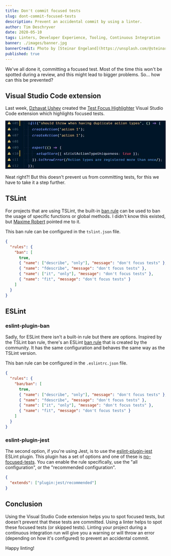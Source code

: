 ```yaml
---
title: Don't commit focused tests
slug: dont-commit-focused-tests
description: Prevent an accidental commit by using a linter.
author: Tim Deschryver
date: 2020-05-10
tags: Linters, Developer Experience, Tooling, Continuous Integration
banner: ./images/banner.jpg
bannerCredit: Photo by [Steinar Engeland](https://unsplash.com/@steinart) on [Unsplash](https://unsplash.com)
published: true
---
```


We've all done it, committing a focused test. Most of the time this won't be spotted during a review, and this might lead to bigger problems. So... how can this be prevented?

## Visual Studio Code extension

Last week, [Dzhavat Ushev](https://twitter.com/dzhavatushev) created the [Test Focus Highlighter](https://marketplace.visualstudio.com/items?itemName=dzhavat.test-focus-highlighter) Visual Studio Code extension which highlights focused tests.

![Warnings are shown for focused tests](./images/test-highlighter.jpg)

Neat right?! But this doesn't prevent us from committing tests, for this we have to take it a step further.

## TSLint

For projects that are using TSLint, the built-in [ban rule](https://palantir.github.io/tslint/rules/ban/) can be used to ban the usage of specific functions or global methods. I didn't know this existed, but [Maxime Robert](https://twitter.com/maxime1992) pointed me to it.

This ban rule can be configured in the `tslint.json` file.

```json:tslint.json
{
  "rules": {
    "ban": [
      true,
      { "name": ["describe", "only"], "message": "don't focus tests" },
      { "name": "fdescribe", "message": "don't focus tests" },
      { "name": ["it", "only"], "message": "don't focus tests" },
      { "name": "fit", "message": "don't focus tests" }
    ]
  }
}
```

## ESLint

### eslint-plugin-ban

Sadly, for ESLint there isn't a built-in rule but there are options. Inspired by the TSLint ban rule, there's an ESLint [ban rule](https://www.npmjs.com/package/eslint-plugin-ban) that is created by the community. It has the same configuration and behaves the same way as the TSLint version.

This ban rule can be configured in the `.eslintrc.json` file.

```json:.eslintrc.json
{
  "rules": {
    "ban/ban": [
      true,
      { "name": ["describe", "only"], "message": "don't focus tests" },
      { "name": "fdescribe", "message": "don't focus tests" },
      { "name": ["it", "only"], "message": "don't focus tests" },
      { "name": "fit", "message": "don't focus tests" }
    ]
  }
}
```

### eslint-plugin-jest

The second option, if you're using Jest, is to use the [eslint-plugin-jest](https://www.npmjs.com/package/eslint-plugin-jest) ESLint plugin. This plugin has a set of options and one of these is [no-focused-tests](https://github.com/jest-community/eslint-plugin-jest/blob/HEAD/docs/rules/no-focused-tests.md). You can enable the rule specifically, use the "all configuration", or the "recommended configuration".

```json:.eslintrc.json
{
  "extends": ["plugin:jest/recommended"]
}
```

## Conclusion

Using the Visual Studio Code extension helps you to spot focused tests, but doesn't prevent that these tests are committed. Using a linter helps to spot these focused tests (or skipped tests).
Linting your project during a continuous integration run will give you a warning or will throw an error (depending on how it's configured) to prevent an accidental commit.

Happy linting!
